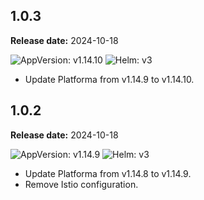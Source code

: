 ## 1.0.3

**Release date:** 2024-10-18

![AppVersion: v1.14.10](https://img.shields.io/static/v1?label=AppVersion&message=v1.14.10&color=success&logo=)
![Helm: v3](https://img.shields.io/static/v1?label=Helm&message=v3&color=informational&logo=helm)

- Update Platforma  from v1.14.9 to v1.14.10.

## 1.0.2

**Release date:** 2024-10-18

![AppVersion: v1.14.9](https://img.shields.io/static/v1?label=AppVersion&message=v1.14.9&color=success&logo=)
![Helm: v3](https://img.shields.io/static/v1?label=Helm&message=v3&color=informational&logo=helm)

- Update Platforma  from v1.14.8 to v1.14.9.
- Remove Istio configuration.
